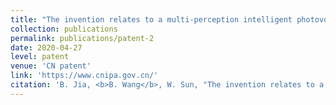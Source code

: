 ```yaml
---
title: "The invention relates to a multi-perception intelligent photovoltaic roof and its design method and design system"
collection: publications
permalink: publications/patent-2
date: 2020-04-27
level: patent
venue: 'CN patent'
link: 'https://www.cnipa.gov.cn/'
citation: 'B. Jia, <b>B. Wang</b>, W. Sun, "The invention relates to a multi-perception intelligent photovoltaic roof and its design method and design system," ZL202010357623.X, 2020.'
---
```


